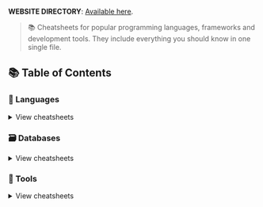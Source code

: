 **WEBSITE DIRECTORY**: [Available here](https://lecoupa.github.io/awesome-cheatsheets/).

> 📚 Cheatsheets for popular programming languages, frameworks and development tools. They include everything you should know in one single file.

## 📚 Table of Contents

### 📃 Languages

<details>
<summary>View cheatsheets</summary>

#### Command line interface

- [HTML/CSS](languages/C.txt) | - | [Tailwind.css](frontend/tailwind.css)
- [JAVASCRIPT](languages/javascript.js) | - | [TypeScript](frontend/react.js) - [React.js](frontend/react.js) - [Node.js](backend/node.js)
- [PHP](languages/php.php)
- [C++](languages/C%23.txt)
- [C# WINFORMS](languages/golang.md)
- [JAVA](languages/golang.md)



</details>


### 🗃️ Databases

<details>
<summary>View cheatsheets</summary>

#### SQL

- [MySQL](databases/mysql.sh)

#### NoSQL

- [Redis](databases/redis.sh)
  </details>

### 🔧 Tools

<details>
<summary>View cheatsheets</summary>

#### Development

- [Bash](languages/bash.sh)
- [Emmet](tools/emmet.md)
- [Git](tools/git.sh)
- [Visual Studio Code](tools/vscode.md)

#### Infrastructure

- [Docker](tools/docker.sh)
  </details>

